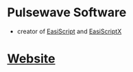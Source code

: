 # Pulsewave Software 
- creator of [EasiScript](https://github.com/PulewaveSoftware/EasiScript) and [EasiScriptX](https://github.com/PulewaveSoftware/EasiScriptX)

# [Website](https://pulewavesoftware.github.io/Website/)

